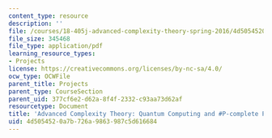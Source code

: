 ```yaml
---
content_type: resource
description: ''
file: /courses/18-405j-advanced-complexity-theory-spring-2016/4d5054520a7b726a9863987c5d616684_MIT18_405JS16_QuantumCompt.pdf
file_size: 345468
file_type: application/pdf
learning_resource_types:
- Projects
license: https://creativecommons.org/licenses/by-nc-sa/4.0/
ocw_type: OCWFile
parent_title: Projects
parent_type: CourseSection
parent_uid: 377cf6e2-d62a-8f4f-2332-c93aa73d62af
resourcetype: Document
title: 'Advanced Complexity Theory: Quantum Computing and #P-complete Problems'
uid: 4d505452-0a7b-726a-9863-987c5d616684
---
```

